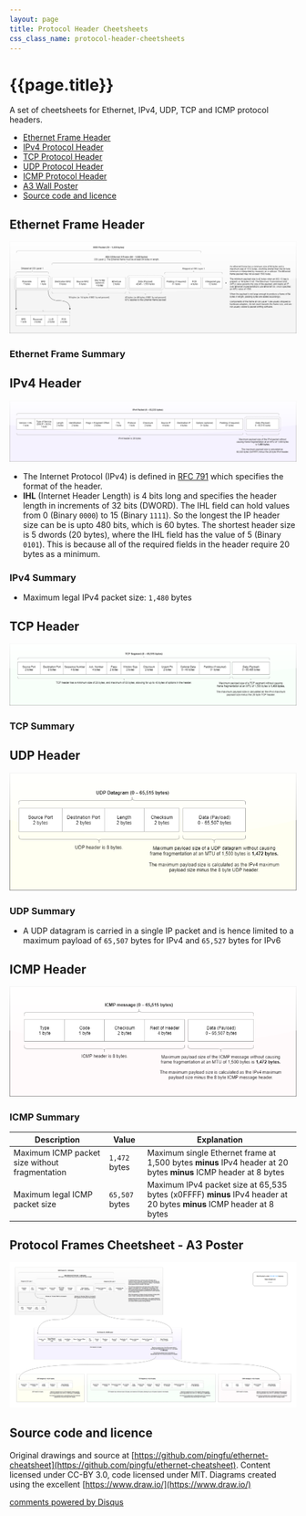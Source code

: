 ```yaml
---
layout: page
title: Protocol Header Cheetsheets
css_class_name: protocol-header-cheetsheets
---
```


# {{page.title}}

A set of cheetsheets for Ethernet, IPv4, UDP, TCP and ICMP protocol headers.

* [Ethernet Frame Header](#ethernet-frame-header)
* [IPv4 Protocol Header](#ipv4-header)
* [TCP Protocol Header](#tcp-header)
* [UDP Protocol Header](#udp-header)
* [ICMP Protocol Header](#icmp-header)
* [A3 Wall Poster](#protocol-frames-cheetsheet---a3-poster)
* [Source code and licence](#source-code-and-licence)

## Ethernet Frame Header

[![Ethernet Frame](/img/cheat-sheets/ethernet-header.png)](/img/cheat-sheets/ethernet-header.png)

### Ethernet Frame Summary

## IPv4 Header

[![IPv4 Header](/img/cheat-sheets/ipv4-header.png)](/img/cheat-sheets/ipv4-header.png)

* The Internet Protocol (IPv4) is defined in [RFC 791](http://tools.ietf.org/html/rfc791) which specifies the format of the header.
* **IHL** (Internet Header Length) is 4 bits long and specifies the header length in increments of 32 bits (DWORD). The IHL field can hold values from 0 (Binary `0000`) to 15 (Binary `1111`). So the longest the IP header size can be is upto 480 bits, which is 60 bytes. The shortest header size is 5 dwords (20 bytes), where the IHL field has the value of 5 (Binary `0101`). This is because all of the required fields in the header require 20 bytes as a minimum.

### IPv4 Summary

* Maximum legal IPv4 packet size: `1,480` bytes


## TCP Header

[![TCP Header](/img/cheat-sheets/tcp-header.png)](/img/cheat-sheets/tcp-header.png)

### TCP Summary

## UDP Header

[![UDP Header](/img/cheat-sheets/udp-header.png)](/img/cheat-sheets/udp-header.png)

### UDP Summary

* A UDP datagram is carried in a single IP packet and is hence limited to a maximum payload of `65,507` bytes for IPv4 and `65,527` bytes for IPv6

## ICMP Header

[![ICMP Header](/img/cheat-sheets/icmp-header.png)](/img/cheat-sheets/icmp-header.png)

### ICMP Summary

Description | Value | Explanation
------------|-------|------------
Maximum ICMP packet size without fragmentation  | `1,472` bytes | Maximum single Ethernet frame at 1,500 bytes **minus** IPv4 header at 20 bytes **minus** ICMP header at 8 bytes
Maximum legal ICMP packet size                  | `65,507` bytes | Maximum IPv4 packet size at 65,535 bytes (x0FFFF) **minus** IPv4 header at 20 bytes **minus** ICMP header at 8 bytes

## Protocol Frames Cheetsheet - A3 Poster

[![Protocol Frames Cheetsheet A3 Poster](/img/cheat-sheets/ethernet-cheatsheet.png)](/img/cheat-sheets/ethernet-cheatsheet.png)

## Source code and licence

Original drawings and source at [https://github.com/pingfu/ethernet-cheatsheet](https://github.com/pingfu/ethernet-cheatsheet). Content licensed under CC-BY 3.0, code licensed under MIT. Diagrams created using the excellent [https://www.draw.io/](https://www.draw.io/)








<div id="disqus_thread"></div>

<script type="text/javascript">

    // more options @ http://help.disqus.com/customer/portal/articles/472098-javascript-configuration-variables
    var disqus_shortname = 'pingfu';		

    (function() {
        var dsq = document.createElement('script'); 
        dsq.type = 'text/javascript'; 
        dsq.async = true;
        dsq.src = '//' + disqus_shortname + '.disqus.com/embed.js';
        (document.getElementsByTagName('head')[0] || document.getElementsByTagName('body')[0]).appendChild(dsq);
    })();

</script>

<a href="//disqus.com" class="dsq-brlink">comments powered by <span class="logo-disqus">Disqus</span></a>
